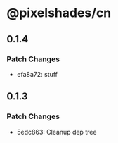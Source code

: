 # @pixelshades/cn

## 0.1.4

### Patch Changes

- efa8a72: stuff

## 0.1.3

### Patch Changes

- 5edc863: Cleanup dep tree
